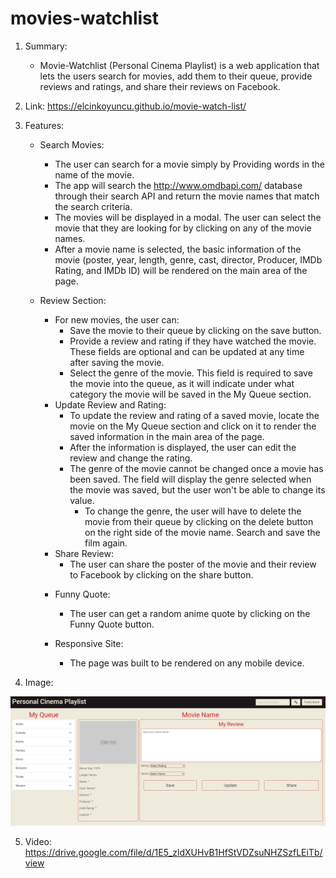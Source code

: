 # movies-watchlist

1. Summary:
    * Movie-Watchlist (Personal Cinema Playlist) is a web application that lets the users search for movies, add them to their queue, provide reviews and ratings, and share their reviews on Facebook.

2. Link: https://elcinkoyuncu.github.io/movie-watch-list/

3. Features:
    * Search Movies:
        - The user can search for a movie simply by Providing words in the name of the movie.
        - The app will search the http://www.omdbapi.com/ database through their search API and return the movie names that match the search criteria.
        - The movies will be displayed in a modal. The user can select the movie that they are looking for by clicking on any of the movie names.
        - After a movie name is selected, the basic information of the movie (poster, year, length, genre, cast, director, Producer, IMDb Rating, and IMDb ID) will be rendered on the main area of the page.

    * Review Section:
        - For new movies, the user can:
            - Save the movie to their queue by clicking on the save button.
            - Provide a review and rating if they have watched the movie. These fields are optional and can be updated at any time after saving the movie.
            - Select the genre of the movie. This field is required to save the movie into the queue, as it will indicate under what category the movie will be saved in the My Queue section.
        - Update Review and Rating:
            - To update the review and rating of a saved movie, locate the movie on the My Queue section and click on it to render the saved information in the main area of the page.
            - After the information is displayed, the user can edit the review and change the rating.
            - The genre of the movie cannot be changed once a movie has been saved. The field will display the genre selected when the movie was saved, but the user won't be able to change its value.
                - To change the genre, the user will have to delete the movie from their queue by clicking on the delete button on the right side of the movie name. Search and save the film again.
        - Share Review:
            - The user can share the poster of the movie and their review to Facebook by clicking on the share button.

      * Funny Quote:
        - The user can get a random anime quote by clicking on the Funny Quote button.

      * Responsive Site:
        - The page was built to be rendered on any mobile device.

4. Image:

![](assets/images/movie-watchlist.png)

5. Video: https://drive.google.com/file/d/1E5_zldXUHvB1HfStVDZsuNHZSzfLEiTb/view

